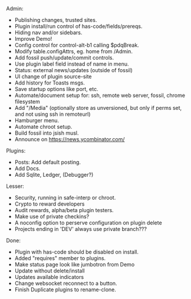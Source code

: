 Admin:
- Publishing changes, trusted sites.
- Plugin install/run control of has-code/fields/prereqs.
- Hiding nav and/or sidebars.
- Improve Demo!
- Config control for control-alt-b1 calling $pdqBreak.
- Modify table.configAttrs, eg. home from /Admin.
- Add fossil push/update/commit controls.
- Use plugin label field instead of name in menu.
- Status: external news/updates (outside of fossil)
- UI change of plugin source-site
- Add history for Toasts msgs.
- Save startup options like port, etc.
- Automate/document setup for: ssh, remote web server, fossil, chrome filesystem
- Add "/Media" (optionally store as unversioned, but only if perms set, and not using ssh in remoteurl)
- Hamburger menu.
- Automate chroot setup.
- Build fossil into jsish musl.
- Announce on https://news.ycombinator.com/



Plugins:
- Posts: Add default posting.
- Add Docs.
- Add Sqlite, Ledger, (Debugger?)

Lesser:
- Security, running in safe-interp or chroot.
- Crypto to reward developers
- Audit rewards, alpha/beta plugin testers.
- Make use of private checkins?
- A noconfig option to perserve configuration on plugin delete
- Projects ending in 'DEV' always use private branch???

Done:
- Plugin with has-code should be disabled on install.
- Added "requires" member to plugins.
- Make status page look like jumbotron from Demo
- Update without delete/install
- Updates available indicators
- Change websocket reconnect to a button.
- Finish Duplicate plugins to rename-clone.

